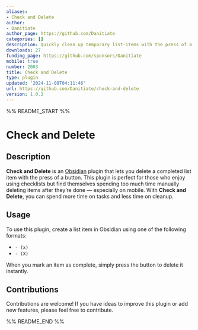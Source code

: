 ```yaml
---
aliases:
- Check and Delete
author:
- Danitiate
author_page: https://github.com/Danitiate
categories: []
description: Quickly clean up temporary list-items with the press of a button
downloads: 27
funding_page: https://github.com/sponsors/Danitiate
mobile: true
number: 2003
title: Check and Delete
type: plugin
updated: '2024-11-08T04:11:46'
url: https://github.com/Danitiate/check-and-delete
version: 1.0.2
---
```


%% README_START %%

# Check and Delete

## Description

**Check and Delete** is an [Obsidian](https://obsidian.md/) plugin that lets you delete a completed list item with the press of a button. This plugin is perfect for those who enjoy using checklists but find themselves spending too much time manually deleting items after they’re done — especially on mobile. With **Check and Delete**, you can spend more time on tasks and less time on cleanup.

## Usage

To use this plugin, create a list item in Obsidian using one of the following formats:

- `- (x) `
- `- (X) `

When you mark an item as complete, simply press the button to delete it instantly.

## Contributions

Contributions are welcome! If you have ideas to improve this plugin or add new features, please feel free to contribute.

%% README_END %%